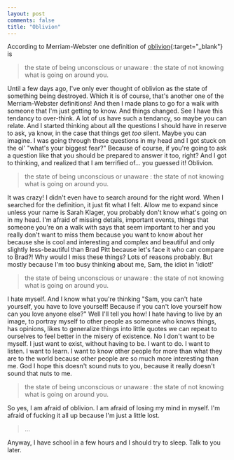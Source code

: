```yaml
---
layout: post
comments: false
title: "Oblivion"
---
```


According to Merriam-Webster one definition of [oblivion](https://www.merriam-webster.com/dictionary/oblivion){:target="_blank"} is

>the state of being unconscious or unaware : the state of not knowing what is going on around you.

Until a few days ago, I've only ever thought of oblivion as the state of something being destroyed. Which it is of course, that's another one of the Merriam-Webster definitions! And then I made plans to go for a walk with someone that I'm just getting to know. And things changed. See I have this tendancy to over-think. A lot of us have such a tendancy, so maybe you can relate. And I started thinking about all the questions I should have in reserve to ask, ya know, in the case that things get *too* silent. Maybe you can imagine. I was going through these questions in my head and I got stuck on the ol' "what's your biggest fear?" Because of course, if you're going to ask a question like that you should be prepared to answer it too, right? And I got to thinking, and realized that I am terrified of... you guessed it! Oblivion.

>the state of being unconscious or unaware : the state of not knowing what is going on around you.

It was crazy! I didn't even have to search around for the right word. When I searched for the definition, it just fit what I felt. Allow me to expand since unless your name is Sarah Klager, you probably don't know what's going on in my head. I'm afraid of missing details, important events, things that someone you're on a walk with says that seem important to her and you really don't want to miss them because you want to know about her because she is cool and interesting and complex and beautiful and only slightly less-beautiful than Brad Pitt because let's face it who can compare to Brad?! Why would I miss these things? Lots of reasons probably. But mostly because I'm too busy thinking about me, Sam, the idiot in 'idiot!' 

>the state of being unconscious or unaware : the state of not knowing what is going on around you.

I hate myself. And I know what you're thinking "Sam, you can't hate yourself, you have to love yourself! Because if you can't love yourself how can you love anyone else?" Well I'll tell you how! I hate having to live by an image, to portray myself to other people as someone who knows things, has opinions, likes to generalize things into little quotes we can repeat to ourselves to feel better in the misery of existence. No I don't want to be myself. I just want to exist, without having to be. I want to do. I want to listen. I want to learn. I want to know other people for more than what they are to the world because other people are so much more interesting than me. God I hope this doesn't sound nuts to you, because it really doesn't sound that nuts to me.

>the state of being unconscious or unaware : the state of not knowing what is going on around you.

So yes, I am afraid of oblivion. I am afraid of losing my mind in myself. I'm afraid of fucking it all up because I'm just a little lost. 

>...

Anyway, I have school in a few hours and I should try to sleep. Talk to you later.

